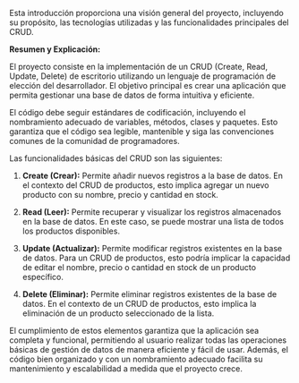 Esta introducción proporciona una visión general del proyecto, incluyendo su propósito, las tecnologías utilizadas y las funcionalidades principales del CRUD.


**Resumen y Explicación:**

El proyecto consiste en la implementación de un CRUD (Create, Read, Update, Delete) de escritorio utilizando un lenguaje de programación de elección del desarrollador. El objetivo principal es crear una aplicación que permita gestionar una base de datos de forma intuitiva y eficiente.

El código debe seguir estándares de codificación, incluyendo el nombramiento adecuado de variables, métodos, clases y paquetes. Esto garantiza que el código sea legible, mantenible y siga las convenciones comunes de la comunidad de programadores.

Las funcionalidades básicas del CRUD son las siguientes:

1. **Create (Crear):** Permite añadir nuevos registros a la base de datos. En el contexto del CRUD de productos, esto implica agregar un nuevo producto con su nombre, precio y cantidad en stock.

2. **Read (Leer):** Permite recuperar y visualizar los registros almacenados en la base de datos. En este caso, se puede mostrar una lista de todos los productos disponibles.

3. **Update (Actualizar):** Permite modificar registros existentes en la base de datos. Para un CRUD de productos, esto podría implicar la capacidad de editar el nombre, precio o cantidad en stock de un producto específico.

4. **Delete (Eliminar):** Permite eliminar registros existentes de la base de datos. En el contexto de un CRUD de productos, esto implica la eliminación de un producto seleccionado de la lista.

El cumplimiento de estos elementos garantiza que la aplicación sea completa y funcional, permitiendo al usuario realizar todas las operaciones básicas de gestión de datos de manera eficiente y fácil de usar. Además, el código bien organizado y con un nombramiento adecuado facilita su mantenimiento y escalabilidad a medida que el proyecto crece.





